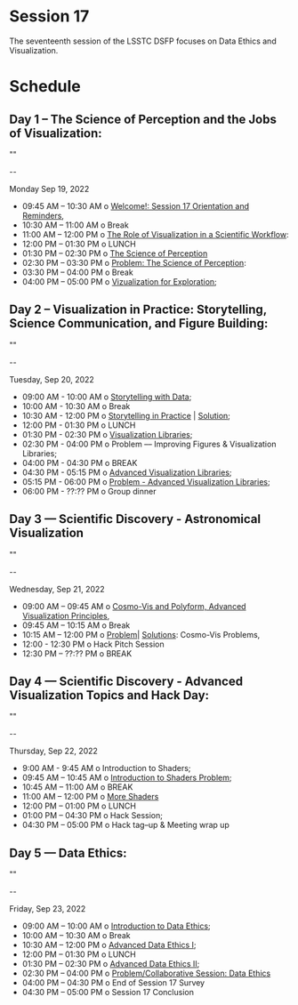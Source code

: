 # Session 17

The seventeenth session of the LSSTC DSFP focuses on Data Ethics and Visualization. 

# Schedule
 
## Day 1 – The Science of Perception and the Jobs of Visualization: 

""

--

Monday Sep 19, 2022
* 09:45 AM – 10:30 AM o  [Welcome!: Session 17 Orientation and Reminders](), 
* 10:30 AM – 11:00 AM o Break 
* 11:00 AM – 12:00 PM o  [The Role of Visualization in a Scientific Workflow]():
* 12:00 PM – 01:30 PM o LUNCH 
* 01:30 PM – 02:30 PM o  [The Science of Perception]()  
* 02:30 PM – 03:30 PM o  [Problem: The Science of Perception]():
* 03:30 PM – 04:00 PM o Break 
* 04:00 PM – 05:00 PM o [Vizualization for Exploration](); 
 
## Day 2 – Visualization in Practice: Storytelling, Science Communication, and Figure Building: 

""

-- 

Tuesday, Sep 20, 2022
* 09:00 AM - 10:00 AM o [Storytelling with Data](); 
* 10:00 AM - 10:30 AM o Break 
* 10:30 AM - 12:00 PM o [Storytelling in Practice]() | [Solution](); 
* 12:00 PM - 01:30 PM o LUNCH 
* 01:30 PM - 02:30 PM o [Visualization Libraries]();
* 02:30 PM - 04:00 PM o Problem –– Improving Figures & Visualization Libraries; 
* 04:00 PM - 04:30 PM o BREAK 
* 04:30 PM - 05:15 PM o [Advanced Visualization Libraries](); 
* 05:15 PM - 06:00 PM o [Problem - Advanced Visualization Libraries](); 
* 06:00 PM - ??:?? PM o Group dinner 
 
## Day 3 — Scientific Discovery - Astronomical Visualization  

""

-- 

Wednesday, Sep 21, 2022
* 09:00 AM – 09:45 AM o  [Cosmo-Vis and Polyform, Advanced Visualization Principles](), 
* 09:45 AM – 10:15 AM o Break 
* 10:15 AM – 12:00 PM o  [Problem]()| [Solutions](): Cosmo-Vis Problems, 
* 12:00 - 12:30 PM o Hack Pitch Session 
* 12:30 PM – ??:?? PM o BREAK 

## Day 4 — Scientific Discovery - Advanced Visualization Topics and Hack Day: 

""

-- 

Thursday, Sep 22, 2022 

* 9:00 AM - 9:45 AM o Introduction to Shaders; 
* 09:45 AM – 10:45 AM o [Introduction to Shaders Problem](); 
* 10:45 AM – 11:00 AM o BREAK 
* 11:00 AM – 12:00 PM o  [More Shaders]()
* 12:00 PM – 01:00 PM o LUNCH 
* 01:00 PM – 04:30 PM o Hack Session;  
* 04:30 PM – 05:00 PM o Hack tag–up & Meeting wrap up 

 
## Day 5 — Data Ethics: 

""

--  

Friday, Sep 23, 2022
* 09:00 AM – 10:00 AM o [Introduction to Data Ethics]();   
* 10:00 AM – 10:30 AM o Break 
* 10:30 AM – 12:00 PM o [Advanced Data Ethics I](); 
* 12:00 PM – 01:30 PM o LUNCH 
* 01:30 PM – 02:30 PM o [Advanced Data Ethics II](); 
* 02:30 PM – 04:00 PM o [Problem/Collaborative Session: Data Ethics]() 
* 04:00 PM – 04:30 PM o End of Session 17 Survey
* 04:30 PM – 05:00 PM o Session 17 Conclusion

